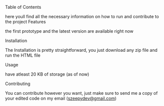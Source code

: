 Table of Contents


here youll find all the necessary information on how to run and contribute to the project
Features

the first prototype and the latest version are available right now

Installation

The Installation is pretty straightforward, you just download any zip file and run the HTML file

Usage

have atleast 20 KB of storage (as of now)

Contributing

You can contribute however you want, just make sure to send me a copy of your edited code on my email (szeepydev@gmail.com)

